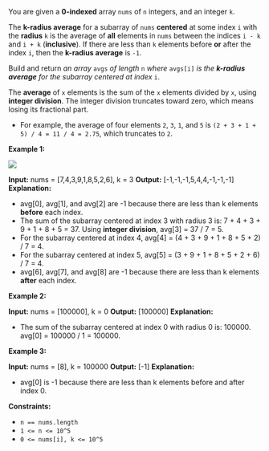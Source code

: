 
You are given a  **0-indexed**  array  `nums`  of  `n`  integers, and an integer  `k`.

The  **k-radius average**  for a subarray of  `nums`  **centered**  at some index  `i`  with the  **radius**  `k`  is the average of  **all**  elements in  `nums`  between the indices  `i - k`  and  `i + k`  (**inclusive**). If there are less than  `k`  elements before  **or**  after the index  `i`, then the  **k-radius average**  is  `-1`.

Build and return  _an array_ `avgs` _of length_ `n` _where_ `avgs[i]` _is the  **k-radius average**  for the subarray centered at index_ `i`.

The  **average**  of  `x`  elements is the sum of the  `x`  elements divided by  `x`, using  **integer division**. The integer division truncates toward zero, which means losing its fractional part.

-   For example, the average of four elements  `2`,  `3`,  `1`, and  `5`  is  `(2 + 3 + 1 + 5) / 4 = 11 / 4 = 2.75`, which truncates to  `2`.

**Example 1:**

![](https://assets.leetcode.com/uploads/2021/11/07/eg1.png)

**Input:** nums = [7,4,3,9,1,8,5,2,6], k = 3
**Output:** [-1,-1,-1,5,4,4,-1,-1,-1]
**Explanation:**
- avg[0], avg[1], and avg[2] are -1 because there are less than k elements **before** each index.
- The sum of the subarray centered at index 3 with radius 3 is: 7 + 4 + 3 + 9 + 1 + 8 + 5 = 37.
  Using **integer division**, avg[3] = 37 / 7 = 5.
- For the subarray centered at index 4, avg[4] = (4 + 3 + 9 + 1 + 8 + 5 + 2) / 7 = 4.
- For the subarray centered at index 5, avg[5] = (3 + 9 + 1 + 8 + 5 + 2 + 6) / 7 = 4.
- avg[6], avg[7], and avg[8] are -1 because there are less than k elements **after** each index.

**Example 2:**

**Input:** nums = [100000], k = 0
**Output:** [100000]
**Explanation:**
- The sum of the subarray centered at index 0 with radius 0 is: 100000.
  avg[0] = 100000 / 1 = 100000.

**Example 3:**

**Input:** nums = [8], k = 100000
**Output:** [-1]
**Explanation:**
- avg[0] is -1 because there are less than k elements before and after index 0.

**Constraints:**

-   `n == nums.length`
-   `1 <= n <= 10^5`
-   `0 <= nums[i], k <= 10^5`